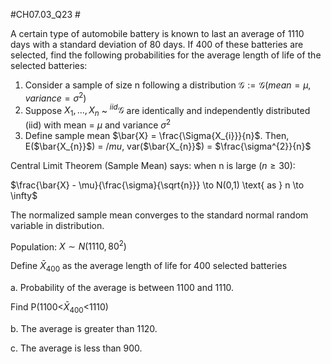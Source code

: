 #CH07.03_Q23 #

A certain type of automobile battery is known to last an average of 1110 days with a standard deviation of 80 days.
If 400 of these batteries are selected, find the following probabilities for the average length of life of the selected batteries:

1. Consider a sample of size n following a distribution
$\mathcal{G} := \mathcal{G} (mean = \mu, variance = \sigma^{2})$
2. Suppose $X_{1},...,X_{n}$ ~ $^{iid} \mathcal{G}$ are identically and independently distributed (iid) with mean = $\mu$ and variance $\sigma^2$
3. Define sample mean $\bar{X} = \frac{\Sigma{X_{i}}}{n}$. Then, E($\bar{X_{n}}$) = $/mu$, var($\bar{X_{n}}$) = $\frac{\sigma^{2}}{n}$


Central Limit Theorem (Sample Mean) says: when n is large ($n \geq 30$):

$\frac{\bar{X} - \mu}{\frac{\sigma}{\sqrt{n}}} \to N(0,1) \text{ as } n \to \infty$

The normalized sample mean converges to the standard normal random variable in distribution.

Population: $X \sim N(1110, 80^{2})$

Define $\bar{X}_{400}$ as the average length of life for 400 selected batteries

a. Probability of the average is between 1100 and 1110.

Find P(1100<$\bar{X}_{400}$<1110)




b. The average is greater than 1120.

c. The average is less than 900.



